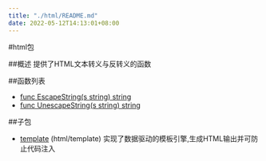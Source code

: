 ```yaml
---
title: "./html/README.md"
date: 2022-05-12T14:13:01+08:00
---
```

#html包

##概述
提供了HTML文本转义与反转义的函数

##函数列表
- [func EscapeString(s string) string](EscapeString.md)
- [func UnescapeString(s string) string](UnescapeString.md)

##子包
- [template](template) (html/template) 实现了数据驱动的模板引擎,生成HTML输出并可防止代码注入